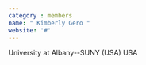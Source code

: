 ```yaml
---
category : members
name: " Kimberly Gero " 
website: '#'
---
```

University at Albany--SUNY (USA)
USA

